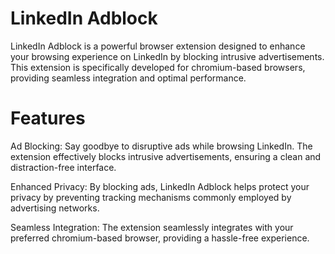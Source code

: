 # **LinkedIn Adblock**
LinkedIn Adblock is a powerful browser extension designed to enhance your browsing experience on LinkedIn by blocking intrusive advertisements. This extension is specifically developed for chromium-based browsers, providing seamless integration and optimal performance.

# **Features**
 Ad Blocking: Say goodbye to disruptive ads while browsing LinkedIn. The extension effectively blocks intrusive advertisements, ensuring a clean and distraction-free interface.

 Enhanced Privacy: By blocking ads, LinkedIn Adblock helps protect your privacy by preventing tracking mechanisms commonly employed by advertising networks.

 Seamless Integration: The extension seamlessly integrates with your preferred chromium-based browser, providing a hassle-free experience.
